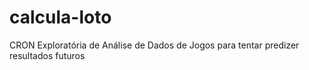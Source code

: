 # calcula-loto
CRON Exploratória de Análise de Dados de Jogos para tentar predizer resultados futuros
